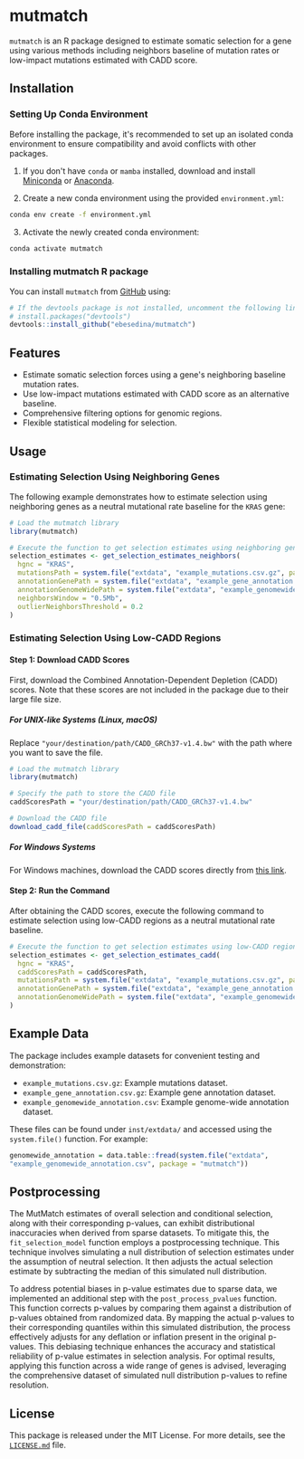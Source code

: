 # mutmatch

`mutmatch` is an R package designed to estimate somatic selection for a gene using various methods including neighbors baseline of mutation rates or low-impact mutations estimated with CADD score.

## Installation

### Setting Up Conda Environment

Before installing the package, it's recommended to set up an isolated conda environment to ensure compatibility and avoid conflicts with other packages.

1. If you don't have `conda` or `mamba` installed, download and install [Miniconda](https://docs.conda.io/en/latest/miniconda.html) or [Anaconda](https://www.anaconda.com/products/distribution).

2. Create a new conda environment using the provided `environment.yml`:

```bash
conda env create -f environment.yml
```

3. Activate the newly created conda environment:

```bash
conda activate mutmatch
```

### Installing mutmatch R package

You can install `mutmatch` from [GitHub](https://github.com/ebesedina/mutmatch) using:

```R
# If the devtools package is not installed, uncomment the following line:
# install.packages("devtools")
devtools::install_github("ebesedina/mutmatch")
```

## Features

- Estimate somatic selection forces using a gene's neighboring baseline mutation rates.
- Use low-impact mutations estimated with CADD score as an alternative baseline.
- Comprehensive filtering options for genomic regions.
- Flexible statistical modeling for selection.

## Usage

### Estimating Selection Using Neighboring Genes

The following example demonstrates how to estimate selection using neighboring genes as a neutral mutational rate baseline for the `KRAS` gene:

```R
# Load the mutmatch library
library(mutmatch)

# Execute the function to get selection estimates using neighboring genes
selection_estimates <- get_selection_estimates_neighbors(
  hgnc = "KRAS",
  mutationsPath = system.file("extdata", "example_mutations.csv.gz", package = "mutmatch"),
  annotationGenePath = system.file("extdata", "example_gene_annotation.csv.gz", package = "mutmatch"),
  annotationGenomeWidePath = system.file("extdata", "example_genomewide_annotation.csv", package = "mutmatch"),
  neighborsWindow = "0.5Mb",
  outlierNeighborsThreshold = 0.2
)
```

### Estimating Selection Using Low-CADD Regions

#### Step 1: Download CADD Scores

First, download the Combined Annotation-Dependent Depletion (CADD) scores. Note that these scores are not included in the package due to their large file size.

##### For UNIX-like Systems (Linux, macOS)

Replace `"your/destination/path/CADD_GRCh37-v1.4.bw"` with the path where you want to save the file.

```R
# Load the mutmatch library
library(mutmatch)

# Specify the path to store the CADD file
caddScoresPath = "your/destination/path/CADD_GRCh37-v1.4.bw"

# Download the CADD file
download_cadd_file(caddScoresPath = caddScoresPath)
```

##### For Windows Systems

For Windows machines, download the CADD scores directly from [this link](https://krishna.gs.washington.edu/download/CADD/bigWig/CADD_GRCh37-v1.4.bw).

#### Step 2: Run the Command

After obtaining the CADD scores, execute the following command to estimate selection using low-CADD regions as a neutral mutational rate baseline.

```R
# Execute the function to get selection estimates using low-CADD regions
selection_estimates <- get_selection_estimates_cadd(
  hgnc = "KRAS",
  caddScoresPath = caddScoresPath,
  mutationsPath = system.file("extdata", "example_mutations.csv.gz", package = "mutmatch"),
  annotationGenePath = system.file("extdata", "example_gene_annotation.csv.gz", package = "mutmatch"),
  annotationGenomeWidePath = system.file("extdata", "example_genomewide_annotation.csv", package = "mutmatch")
)
```

## Example Data

The package includes example datasets for convenient testing and demonstration:

- `example_mutations.csv.gz`: Example mutations dataset.
- `example_gene_annotation.csv.gz`: Example gene annotation dataset.
- `example_genomewide_annotation.csv`: Example genome-wide annotation dataset.

These files can be found under `inst/extdata/` and accessed using the `system.file()` function. 
For example:

```R
genomewide_annotation = data.table::fread(system.file("extdata", 
"example_genomewide_annotation.csv", package = "mutmatch"))
```
## Postprocessing

The MutMatch estimates of overall selection and conditional selection, along with their corresponding p-values, can exhibit distributional inaccuracies when derived from sparse datasets. To mitigate this, the `fit_selection_model` function employs a postprocessing technique. This technique involves simulating a null distribution of selection estimates under the assumption of neutral selection. It then adjusts the actual selection estimate by subtracting the median of this simulated null distribution. 

To address potential biases in p-value estimates due to sparse data, we implemented an additional step with the `post_process_pvalues` function. This function corrects p-values by comparing them against a distribution of p-values obtained from randomized data. By mapping the actual p-values to their corresponding quantiles within this simulated distribution, the process effectively adjusts for any deflation or inflation present in the original p-values. This debiasing technique enhances the accuracy and statistical reliability of p-value estimates in selection analysis. For optimal results, applying this function across a wide range of genes is advised, leveraging the comprehensive dataset of simulated null distribution p-values to refine resolution.

## License

This package is released under the MIT License. For more details, see the [`LICENSE.md`](LICENSE.md) file.


